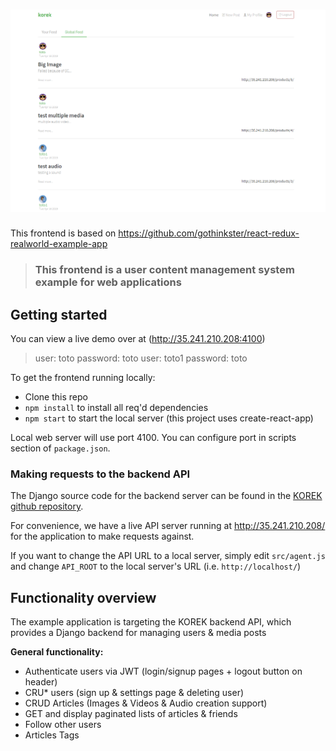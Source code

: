 # ![React + Redux + Korek Api](project-logo.png)

This frontend is based on https://github.com/gothinkster/react-redux-realworld-example-app

> ### This frontend is a user content management system example for web applications

## Getting started

You can view a live demo over at (http://35.241.210.208:4100)

> user: toto password: toto
> user: toto1 password: toto

To get the frontend running locally:

- Clone this repo
- `npm install` to install all req'd dependencies
- `npm start` to start the local server (this project uses create-react-app)

Local web server will use port 4100. You can configure port in scripts section of `package.json`.
 
### Making requests to the backend API

The Django source code for the backend server can be found in the [KOREK github repository](https://github.com/MathieuB1/KOREK).

For convenience, we have a live API server running at http://35.241.210.208/ for the application to make requests against.

If you want to change the API URL to a local server, simply edit `src/agent.js` and change `API_ROOT` to the local server's URL (i.e. `http://localhost/`)


## Functionality overview

The example application is targeting the KOREK backend API, which provides a Django backend for managing users & media posts

**General functionality:**

- Authenticate users via JWT (login/signup pages + logout button on header)
- CRU* users (sign up & settings page & deleting user)
- CRUD Articles (Images & Videos & Audio creation support)
- GET and display paginated lists of articles & friends
- Follow other users
- Articles Tags 